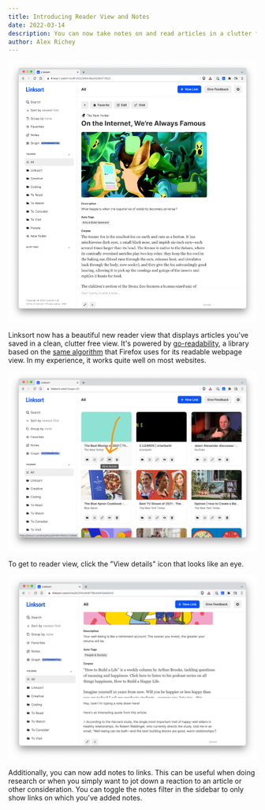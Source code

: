 ```yaml
---
title: Introducing Reader View and Notes
date: 2022-03-14
description: You can now take notes on and read articles in a clutter free reader view.
author: Alex Richey
---
```

![Reader view](reader-view-blog.png)

Linksort now has a beautiful new reader view that displays articles you've saved in a clean, clutter free view. It's powered by [go-readability](https://github.com/dyatlov/go-readability), a library based on the [same algorithm](https://github.com/mozilla/readability) that Firefox uses for its readable webpage view. In my experience, it works quite well on most websites.

![Reader view](view-details-arrow-blog.png)

To get to reader view, click the "View details" icon that looks like an eye.

![Note taking](note-taking-blog.png)

Additionally, you can now add notes to links. This can be useful when doing research or when you simply want to jot down a reaction to an article or other consideration. You can toggle the notes filter in the sidebar to only show links on which you've added notes.
